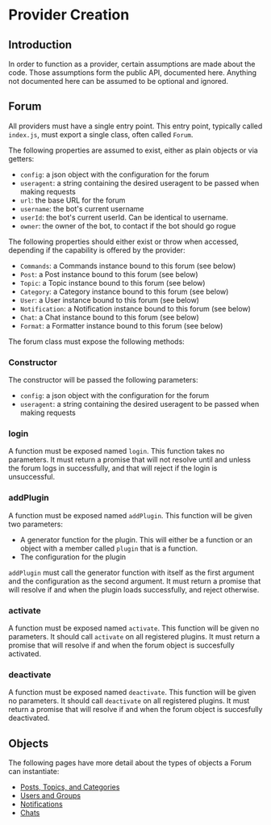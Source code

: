 # Provider Creation

## Introduction

In order to function as a provider, certain assumptions are made about the code. Those assumptions form the public API, documented here. Anything not documented here can be assumed to be optional and ignored. 


## Forum

All providers must have a single entry point. This entry point, typically called `index.js`, must export a single class, often called `Forum`. 

The following properties are assumed to exist, either as plain objects or via getters:

- `config`: a json object with the configuration for the forum
- `useragent`: a string containing the desired useragent to be passed when making requests
- `url`: the base URL for the forum
- `username`: the bot's current username
- `userId`: the bot's current userId. Can be identical to username. 
- `owner`: the owner of the bot, to contact if the bot should go rogue

The following properties should either exist or throw when accessed, depending if the capability is offered by the provider:
- `Commands`: a Commands instance bound to this forum (see below)
- `Post`: a Post instance bound to this forum (see below)
- `Topic`: a Topic instance bound to this forum (see below)
- `Category`: a Category instance bound to this forum (see below)
- `User`: a User instance bound to this forum (see below)
- `Notification`: a Notification instance bound to this forum (see below)
- `Chat`: a Chat instance bound to this forum (see below)
- `Format`: a Formatter instance bound to this forum (see below)

The forum class must expose the following methods:

### Constructor
The constructor will be passed the following parameters:

- `config`: a json object with the configuration for the forum
- `useragent`: a string containing the desired useragent to be passed when making requests

### login

A function must be exposed named `login`. This function takes no parameters. It must return a promise that will not resolve until and unless the forum logs in successfully, and that will reject if the login is unsuccessful.

### addPlugin

A function must be exposed named `addPlugin`. This function will be given two parameters: 

- A generator function for the plugin. This will either be a function or an object with a member called `plugin` that is a function. 
- The configuration for the plugin

`addPlugin` must call the generator function with itself as the first argument and the configuration as the second argument. It must return a promise that will resolve if and when the plugin loads successfully, and reject otherwise. 

### activate

A function must be exposed named `activate`. This function will be given no parameters. It should call `activate` on all registered plugins. It must return a promise that will resolve if and when the forum object is succesfully activated.

### deactivate

A function must be exposed named `deactivate`. This function will be given no parameters. It should call `deactivate` on all registered plugins. It must return a promise that will resolve if and when the forum object is succesfully deactivated.

## Objects

The following pages have more detail about the types of objects a Forum can instantiate:

- [Posts, Topics, and Categories](posts.md)
- [Users and Groups](users.md)
- [Notifications](notifications.md)
- [Chats](chats.md)